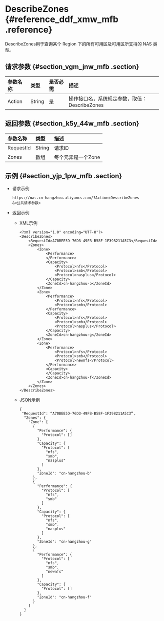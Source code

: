 # DescribeZones {#reference_ddf_xmw_mfb .reference}

DescribeZones用于查询某个 Region 下的所有可用区及可用区所支持的 NAS 类型。

## 请求参数 {#section_vgm_jnw_mfb .section}

|参数名称|类型|是否必需|描述|
|:---|:-|:---|:-|
|Action|String|是|操作接口名，系统规定参数，取值：DescribeZones|

## 返回参数 {#section_k5y_44w_mfb .section}

|参数名称|类型|描述|
|:---|:-|:-|
|RequestId|String|请求ID|
|Zones|数组|每个元素是一个Zone|

## 示例 {#section_yjp_1pw_mfb .section}

-   请求示例

    ```
    https://nas.cn-hangzhou.aliyuncs.com/?Action=DescribeZones
    &<公共请求参数>
    ```

-   返回示例
    -   XML示例

        ```
        <?xml version="1.0" encoding="UTF-8"?>
        <DescribeZones>
            <RequestId>A70BEE5D-76D3-49FB-B58F-1F398211A5C3</RequestId>
            <Zones>
                <Zone>
                    <Performance>
                    </Performance>
                    <Capacity>
                        <Protocol>nfs</Protocol>
                        <Protocol>smb</Protocol>
                        <Protocol>nasplus</Protocol>
                    </Capacity>
                    <ZoneId>cn-hangzhou-b</ZoneId>
                </Zone>
                <Zone>
                    <Performance>
                        <Protocol>nfs</Protocol>
                        <Protocol>smb</Protocol>
                    </Performance>
                    <Capacity>
                        <Protocol>nfs</Protocol>
                        <Protocol>smb</Protocol>
                        <Protocol>nasplus</Protocol>
                    </Capacity>
                    <ZoneId>cn-hangzhou-g</ZoneId>
                </Zone>
                <Zone>
                    <Performance>
                        <Protocol>nfs</Protocol>
                        <Protocol>smb</Protocol>
                        <Protocol>newnfs</Protocol>
                    </Performance>
                    <Capacity>
                    </Capacity>
                    <ZoneId>cn-hangzhou-f</ZoneId>
                </Zone>
            </Zones>
        </DescribeZones>
        ```

    -   JSON示例

        ```
        {
         "RequestId": “A70BEE5D-76D3-49FB-B58F-1F398211A5C3”,
          "Zones": {
            "Zone": [
              {
                "Performance": {
                  "Protocol": []
                },
                "Capacity": {
                  "Protocol": [
                    "nfs",
                    "smb",
                    "nasplus"
                  ]
                },
                "ZoneId": "cn-hangzhou-b"
              },
              {
                "Performance": {
                  "Protocol": [
                    "nfs",
                    "smb"
                  ]
                },
                "Capacity": {
                  "Protocol": [
                    "nfs",
                    "smb",
                    "nasplus"
                  ]
                },
                "ZoneId": "cn-hangzhou-g"
              },
              {
                "Performance": {
                  "Protocol": [
                    "nfs",
                    "smb",
                    "newnfs"
                  ]
                },
                "Capacity": {
                  "Protocol": []
                },
                "ZoneId": "cn-hangzhou-f"
              }
            ]
          }
        }
        ```


